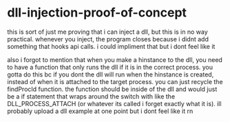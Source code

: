 # dll-injection-proof-of-concept
this is sort of just me proving that i can inject a dll, but this is in no way practical. whenever you inject, the program closes because i didnt add something that hooks api calls. i could impliment that but i dont feel like it

also i forgot to mention that when you make a hinstance to the dll, you need to have a function that only runs the dll if it is in the correct process. you gotta do this bc if you dont the dll will run when the hinstance is created, instead of when it is attached to the target process. you can just recycle the findProcId function. the function should be inside of the dll and would just be a if statement that wraps around the switch with like the DLL_PROCESS_ATTACH (or whatever its called i forget exactly what it is). ill probably upload a dll example at one point but i dont feel like it rn
